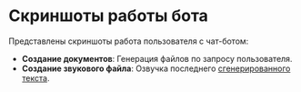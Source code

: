 # Скриншоты работы бота

Представлены скриншоты работа пользователя с чат-ботом:
- **Создание документов**: Генерация файлов по запросу пользователя.
- **Создание звукового файла**: Озвучка последнего [сгенерированного текста](sound/example.ogg).
